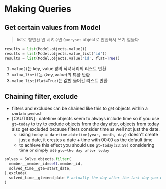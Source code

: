 # Making Queries

## Get certain values from Model
> list로 형변환 안 시켜주면 `Queryset` object로 반환돼서 쓰기 힘들다
```python
results = list(Model.objects.value())
results = list(Model.objects.value_list('id'))
results = list(Model.objects.value('id', flat=True))
```
1. `value()`는 key, value 쌍의 딕셔너리의 리스트 반환
2. `value_list()`는 (key, value)의 튜플 반환
3. `value_list(flat=True)`는 값만 들어간 리스트 반환


## Chaining filter, exclude
- filters and excludes can be chained like this to get objects within a certain period
- [CAUTION] : datetime objects seem to always include time so if you use `gt=today` to try to exclude objects from the day after, objects from today also get excluded because filters consider time as well not just the date.
  - using `today = datetime.datetime(year, month, day)` doesn't create just a date, it creates a date + time with 00:00 as the default time
  - to achieve this effect you should use `gt=today(23:59)` considering time or simply use `gte=the day after today`
```python
solves = Solve.objects.filter(
  member__member_id=self.member_id,
  solved_time__gte=start_date,
).exclude(
  solved_time__gte=end_date # actually the day after the last day you want to include
)
```